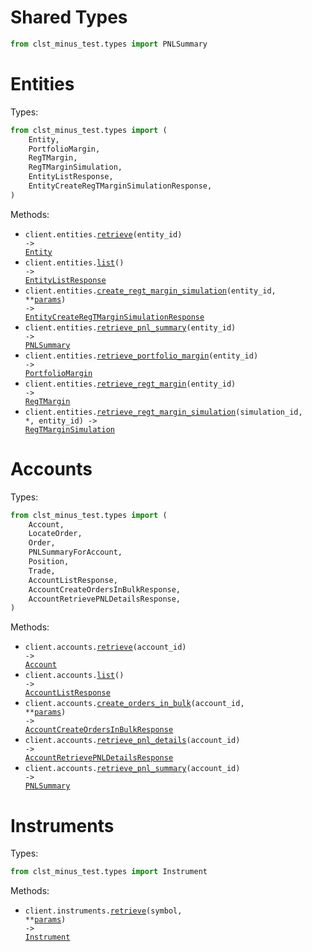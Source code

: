 # Shared Types

```python
from clst_minus_test.types import PNLSummary
```

# Entities

Types:

```python
from clst_minus_test.types import (
    Entity,
    PortfolioMargin,
    RegTMargin,
    RegTMarginSimulation,
    EntityListResponse,
    EntityCreateRegTMarginSimulationResponse,
)
```

Methods:

- <code title="get /entities/{entity_id}">client.entities.<a href="./src/clst_minus_test/resources/entities.py">retrieve</a>(entity_id) -> <a href="./src/clst_minus_test/types/entity.py">Entity</a></code>
- <code title="get /entities">client.entities.<a href="./src/clst_minus_test/resources/entities.py">list</a>() -> <a href="./src/clst_minus_test/types/entity_list_response.py">EntityListResponse</a></code>
- <code title="post /entities/{entity_id}/regt-margin-simulations">client.entities.<a href="./src/clst_minus_test/resources/entities.py">create_regt_margin_simulation</a>(entity_id, \*\*<a href="src/clst_minus_test/types/entity_create_regt_margin_simulation_params.py">params</a>) -> <a href="./src/clst_minus_test/types/entity_create_regt_margin_simulation_response.py">EntityCreateRegTMarginSimulationResponse</a></code>
- <code title="get /entities/{entity_id}/pnl-summary">client.entities.<a href="./src/clst_minus_test/resources/entities.py">retrieve_pnl_summary</a>(entity_id) -> <a href="./src/clst_minus_test/types/shared/pnl_summary.py">PNLSummary</a></code>
- <code title="get /entities/{entity_id}/portfolio-margin">client.entities.<a href="./src/clst_minus_test/resources/entities.py">retrieve_portfolio_margin</a>(entity_id) -> <a href="./src/clst_minus_test/types/portfolio_margin.py">PortfolioMargin</a></code>
- <code title="get /entities/{entity_id}/regt-margin">client.entities.<a href="./src/clst_minus_test/resources/entities.py">retrieve_regt_margin</a>(entity_id) -> <a href="./src/clst_minus_test/types/regt_margin.py">RegTMargin</a></code>
- <code title="get /entities/{entity_id}/regt-margin-simulations/{simulation_id}">client.entities.<a href="./src/clst_minus_test/resources/entities.py">retrieve_regt_margin_simulation</a>(simulation_id, \*, entity_id) -> <a href="./src/clst_minus_test/types/regt_margin_simulation.py">RegTMarginSimulation</a></code>

# Accounts

Types:

```python
from clst_minus_test.types import (
    Account,
    LocateOrder,
    Order,
    PNLSummaryForAccount,
    Position,
    Trade,
    AccountListResponse,
    AccountCreateOrdersInBulkResponse,
    AccountRetrievePNLDetailsResponse,
)
```

Methods:

- <code title="get /accounts/{account_id}">client.accounts.<a href="./src/clst_minus_test/resources/accounts.py">retrieve</a>(account_id) -> <a href="./src/clst_minus_test/types/account.py">Account</a></code>
- <code title="get /accounts">client.accounts.<a href="./src/clst_minus_test/resources/accounts.py">list</a>() -> <a href="./src/clst_minus_test/types/account_list_response.py">AccountListResponse</a></code>
- <code title="post /accounts/{account_id}/bulk-orders">client.accounts.<a href="./src/clst_minus_test/resources/accounts.py">create_orders_in_bulk</a>(account_id, \*\*<a href="src/clst_minus_test/types/account_create_orders_in_bulk_params.py">params</a>) -> <a href="./src/clst_minus_test/types/account_create_orders_in_bulk_response.py">AccountCreateOrdersInBulkResponse</a></code>
- <code title="get /accounts/{account_id}/pnl-details">client.accounts.<a href="./src/clst_minus_test/resources/accounts.py">retrieve_pnl_details</a>(account_id) -> <a href="./src/clst_minus_test/types/account_retrieve_pnl_details_response.py">AccountRetrievePNLDetailsResponse</a></code>
- <code title="get /accounts/{account_id}/pnl-summary">client.accounts.<a href="./src/clst_minus_test/resources/accounts.py">retrieve_pnl_summary</a>(account_id) -> <a href="./src/clst_minus_test/types/shared/pnl_summary.py">PNLSummary</a></code>

# Instruments

Types:

```python
from clst_minus_test.types import Instrument
```

Methods:

- <code title="get /instruments/{symbol}">client.instruments.<a href="./src/clst_minus_test/resources/instruments.py">retrieve</a>(symbol, \*\*<a href="src/clst_minus_test/types/instrument_retrieve_params.py">params</a>) -> <a href="./src/clst_minus_test/types/instrument.py">Instrument</a></code>
